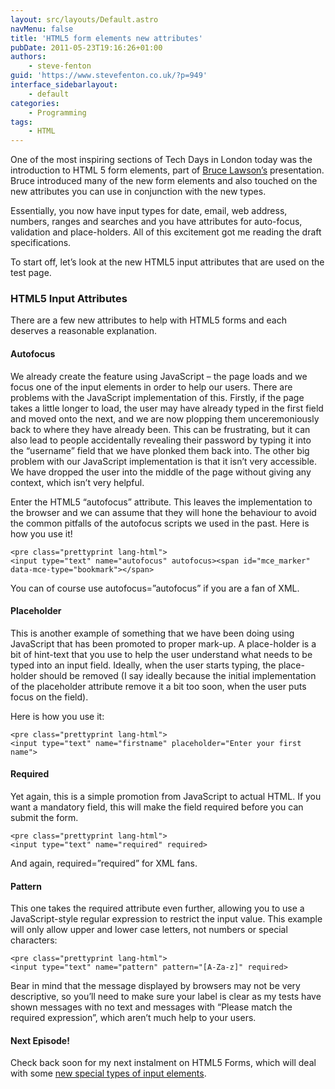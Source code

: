 ```yaml
---
layout: src/layouts/Default.astro
navMenu: false
title: 'HTML5 form elements new attributes'
pubDate: 2011-05-23T19:16:26+01:00
authors:
    - steve-fenton
guid: 'https://www.stevefenton.co.uk/?p=949'
interface_sidebarlayout:
    - default
categories:
    - Programming
tags:
    - HTML
---
```


One of the most inspiring sections of Tech Days in London today was the introduction to HTML 5 form elements, part of [Bruce Lawson’s](http://www.brucelawson.co.uk/) presentation. Bruce introduced many of the new form elements and also touched on the new attributes you can use in conjunction with the new types.

Essentially, you now have input types for date, email, web address, numbers, ranges and searches and you have attributes for auto-focus, validation and place-holders. All of this excitement got me reading the draft specifications.

To start off, let’s look at the new HTML5 input attributes that are used on the test page.

### HTML5 Input Attributes

There are a few new attributes to help with HTML5 forms and each deserves a reasonable explanation.

#### Autofocus

We already create the feature using JavaScript – the page loads and we focus one of the input elements in order to help our users. There are problems with the JavaScript implementation of this. Firstly, if the page takes a little longer to load, the user may have already typed in the first field and moved onto the next, and we are now plopping them unceremoniously back to where they have already been. This can be frustrating, but it can also lead to people accidentally revealing their password by typing it into the “username” field that we have plonked them back into. The other big problem with our JavaScript implementation is that it isn’t very accessible. We have dropped the user into the middle of the page without giving any context, which isn’t very helpful.

Enter the HTML5 “autofocus” attribute. This leaves the implementation to the browser and we can assume that they will hone the behaviour to avoid the common pitfalls of the autofocus scripts we used in the past. Here is how you use it!

```
<pre class="prettyprint lang-html">
<input type="text" name="autofocus" autofocus><span id="mce_marker" data-mce-type="bookmark">​</span>
```
You can of course use autofocus=”autofocus” if you are a fan of XML.

#### Placeholder

This is another example of something that we have been doing using JavaScript that has been promoted to proper mark-up. A place-holder is a bit of hint-text that you use to help the user understand what needs to be typed into an input field. Ideally, when the user starts typing, the place-holder should be removed (I say ideally because the initial implementation of the placeholder attribute remove it a bit too soon, when the user puts focus on the field).

Here is how you use it:

```
<pre class="prettyprint lang-html">
<input type="text" name="firstname" placeholder="Enter your first name">
```
#### Required

Yet again, this is a simple promotion from JavaScript to actual HTML. If you want a mandatory field, this will make the field required before you can submit the form.

```
<pre class="prettyprint lang-html">
<input type="text" name="required" required>
```
And again, required=”required” for XML fans.

#### Pattern

This one takes the required attribute even further, allowing you to use a JavaScript-style regular expression to restrict the input value. This example will only allow upper and lower case letters, not numbers or special characters:

```
<pre class="prettyprint lang-html">
<input type="text" name="pattern" pattern="[A-Za-z]" required>
```
Bear in mind that the message displayed by browsers may not be very descriptive, so you’ll need to make sure your label is clear as my tests have shown messages with no text and messages with “Please match the required expression”, which aren’t much help to your users.

#### Next Episode!

Check back soon for my next instalment on HTML5 Forms, which will deal with some [new special types of input elements](/2011/05/HTML-5-Forms-Special-Input-Elements/).
